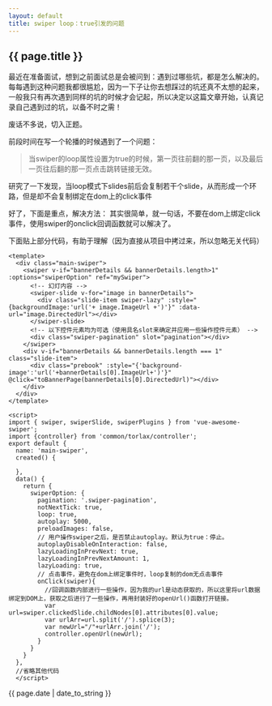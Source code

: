 ```yaml
---
layout: default
title: swiper loop：true引发的问题
---
```


<h2>{{ page.title }}</h2>

最近在准备面试，想到之前面试总是会被问到：遇到过哪些坑，都是怎么解决的。每每遇到这种问题我都很尴尬，因为一下子让你去想踩过的坑还真不太想的起来，一般我只有再次遇到同样的坑的时候才会记起，所以决定以这篇文章开始，认真记录自己遇到过的坑，以备不时之需！

废话不多说，切入正题。

前段时间在写一个轮播的时候遇到了一个问题：
> 当swiper的loop属性设置为true的时候，第一页往前翻的那一页，以及最后一页往后翻的那一页点击跳转链接无效。

研究了一下发现，当loop模式下slides前后会复制若干个slide，从而形成一个环路，但是却不会复制绑定在dom上的click事件

好了，下面是重点，解决方法：
其实很简单，就一句话，不要在dom上绑定click事件，使用swiper的onclick回调函数就可以解决了。

下面贴上部分代码，有助于理解（因为直接从项目中拷过来，所以忽略无关代码）

```
<template>
  <div class="main-swiper">
    <swiper v-if="bannerDetails && bannerDetails.length>1" :options="swiperOption" ref="mySwiper">
      <!-- 幻灯内容 -->
      <swiper-slide v-for="image in bannerDetails">
        <div class="slide-item swiper-lazy" :style="{backgroundImage:'url('+ image.ImageUrl +')'}" :data-url="image.DirectedUrl"></div>
      </swiper-slide>
      <!-- 以下控件元素均为可选（使用具名slot来确定并应用一些操作控件元素） -->
      <div class="swiper-pagination" slot="pagination"></div>
    </swiper>
    <div v-if="bannerDetails && bannerDetails.length === 1" class="slide-item">
      <div class="prebook" :style="{'background-image':'url('+bannerDetails[0].ImageUrl+')'}" @click="toBannerPage(bannerDetails[0].DirectedUrl)"></div>
    </div>
  </div>
</template>
```

```
<script>
import { swiper, swiperSlide, swiperPlugins } from 'vue-awesome-swiper';
import {controller} from 'common/torlax/controller';
export default {
  name: 'main-swiper',
  created() {

  },
  data() {
    return {
      swiperOption: {
        pagination: '.swiper-pagination',
        notNextTick: true,
        loop: true,
        autoplay: 5000,
        preloadImages: false,
        // 用户操作swiper之后，是否禁止autoplay。默认为true：停止。
        autoplayDisableOnInteraction: false,
        lazyLoadingInPrevNext: true,
        lazyLoadingInPrevNextAmount: 1,
        lazyLoading: true,
        // 点击事件，避免在dom上绑定事件时，loop复制的dom无点击事件
        onClick(swiper){
          //回调函数内部进行一些操作，因为我的url是动态获取的，所以这里将url数据绑定到DOM上，获取之后进行了一些操作，再用封装好的openUrl()函数打开链接。
          var url=swiper.clickedSlide.childNodes[0].attributes[0].value;
          var urlArr=url.split('/').splice(3);
          var newUrl="/"+urlArr.join('/');
          controller.openUrl(newUrl);
        }
      }
    }
  },
  //省略其他代码
  </script>
```




<p>{{ page.date | date_to_string }}</p>
